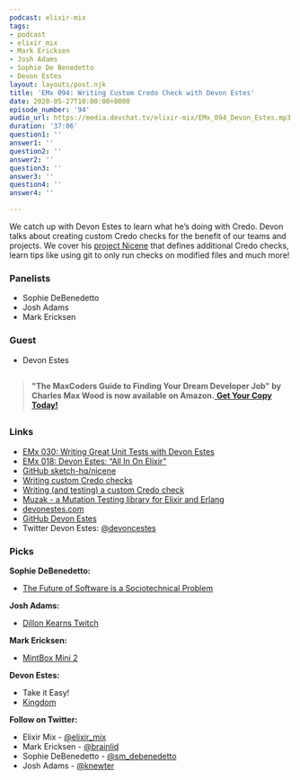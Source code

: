 ```yaml
---
podcast: elixir-mix
tags:
- podcast
- elixir_mix
- Mark Ericksen
- Josh Adams
- Sophie De Benedetto
- Devon Estes
layout: layouts/post.njk
title: 'EMx 094: Writing Custom Credo Check with Devon Estes'
date: 2020-05-27T10:00:00+0000
episode_number: '94'
audio_url: https://media.devchat.tv/elixir-mix/EMx_094_Devon_Estes.mp3
duration: '37:06'
question1: ''
answer1: ''
question2: ''
answer2: ''
question3: ''
answer3: ''
question4: ''
answer4: ''

---
```

We catch up with Devon Estes to learn what he’s doing with Credo. Devon talks about creating custom Credo checks for the benefit of our teams and projects. We cover his [project Nicene](https://github.com/sketch-hq/nicene) that defines additional Credo checks, learn tips like using git to only run checks on modified files and much more!

### **Panelists**

* Sophie DeBenedetto
* Josh Adams
* Mark Ericksen

### **Guest**

* Devon Estes

## 

> **"The MaxCoders Guide to Finding Your Dream Developer Job" by Charles Max Wood is now available on Amazon.**[ **Get Your Copy Today!**](https://www.amazon.com/gp/product/B081MBL5C9/ref=as_li_ss_tl?ie=UTF8&linkCode=sl1&tag=devchattv-20&linkId=9d61363241636e2546ef46abba198746&language=en_US)

## 

### **Links**

* [EMx 030: Writing Great Unit Tests with Devon Estes](https://devchat.tv/elixir-mix/emx-030-writing-great-unit-tests-with-devon-estes/)
* [EMx 018: Devon Estes: “All In On Elixir”](https://devchat.tv/elixir-mix/emx-018-devon-estes-all-in-on-elixir/)
* [GitHub sketch-hq/nicene](https://github.com/sketch-hq/nicene)
* [Writing custom Credo checks](http://www.devonestes.com/writing-custom-credo-checks)
* [Writing (and testing) a custom Credo check](http://www.devonestes.com/writing-and-testing-a-custom-credo-check)
* [Muzak - a Mutation Testing library for Elixir and Erlang](https://www.kickstarter.com/projects/devonestes/muzak-a-mutation-testing-library-for-elixir-and-erlang?ref=discovery&term=devon%20estes%20)
* [devonestes.com](http://devonestes.com)
* [GitHub Devon Estes](https://github.com/devonestes)
* Twitter Devon Estes: [@devoncestes](https://twitter.com/devoncestes)

### **Picks**

**Sophie DeBenedetto:**

* [The Future of Software is a Sociotechnical Problem](https://www.honeycomb.io/blog/the-future-of-software-is-a-sociotechnical-problem/)

**Josh Adams:**

* [Dillon Kearns Twitch](http://twitch.tv/dillonkearns)

**Mark Ericksen:**

* [MintBox Mini 2](https://www.amazon.com/gp/product/B07DW6W831/)

**Devon Estes:**

* Take it Easy!
* [Kingdom](https://www.youtube.com/watch?v=4l-yByZpaaM)

**Follow on Twitter:**

* Elixir Mix - [@elixir_mix](https://twitter.com/elixir_mix)
* Mark Ericksen - [@brainlid](https://twitter.com/brainlid)
* Sophie DeBenedetto - [@sm_debenedetto](https://twitter.com/sm_debenedetto)
* Josh Adams - [@knewter](https://twitter.com/knewter)